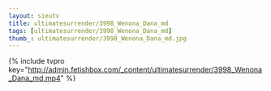 ```yaml
--- 
layout: sieutv
title: ultimatesurrender/3998_Wenona_Dana_md
tags: [ultimatesurrender/3998_Wenona_Dana_md]
thumb_: ultimatesurrender/3998_Wenona_Dana_md.jpg
---
```

{% include tvpro key="http://admin.fetishbox.com/_content/ultimatesurrender/3998_Wenona_Dana_md.mp4" %} 

